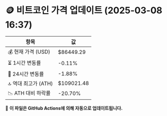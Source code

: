 # 🪙 비트코인 가격 업데이트 (2025-03-08 16:37)

| 항목                | 값 |
|--------------------|----------------|
| 💰 현재 가격 (USD) | $86449.29 |
| ⏳ 1시간 변동률    | -0.11% |
| 📆 24시간 변동률   | -1.88% |
| 🔝 역대 최고가 (ATH) | $109021.48 |
| 📉 ATH 대비 하락률 | -20.70% |

🔄 **이 파일은 GitHub Actions에 의해 자동으로 업데이트됩니다.**
